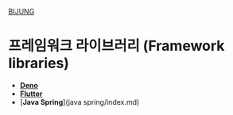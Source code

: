 [BIJUNG](../index.md)
# 프레임워크 라이브러리 (Framework libraries)

- [**Deno**](deno/index.md)
- [**Flutter**](flutter/index.md)
- [**Java Spring**](java spring/index.md)

